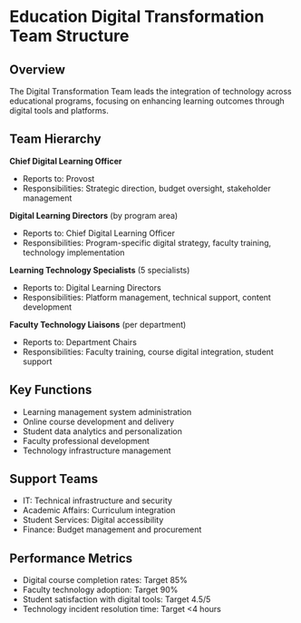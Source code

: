 # Education Digital Transformation Team Structure

## Overview

The Digital Transformation Team leads the integration of technology across educational programs, focusing on enhancing learning outcomes through digital tools and platforms.

## Team Hierarchy

**Chief Digital Learning Officer**
- Reports to: Provost
- Responsibilities: Strategic direction, budget oversight, stakeholder management

**Digital Learning Directors** (by program area)
- Reports to: Chief Digital Learning Officer
- Responsibilities: Program-specific digital strategy, faculty training, technology implementation

**Learning Technology Specialists** (5 specialists)
- Reports to: Digital Learning Directors
- Responsibilities: Platform management, technical support, content development

**Faculty Technology Liaisons** (per department)
- Reports to: Department Chairs
- Responsibilities: Faculty training, course digital integration, student support

## Key Functions

- Learning management system administration
- Online course development and delivery
- Student data analytics and personalization
- Faculty professional development
- Technology infrastructure management

## Support Teams

- IT: Technical infrastructure and security
- Academic Affairs: Curriculum integration
- Student Services: Digital accessibility
- Finance: Budget management and procurement

## Performance Metrics

- Digital course completion rates: Target 85%
- Faculty technology adoption: Target 90%
- Student satisfaction with digital tools: Target 4.5/5
- Technology incident resolution time: Target <4 hours